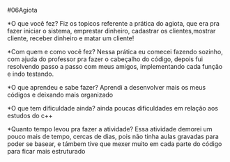 #06Agiota

*O que você fez? Fiz os topicos referente a prática do agiota, que era pra fazer iniciar o sistema, emprestar dinheiro, cadastrar os clientes,mostrar cliente, receber dinheiro e matar um cliente!

*Com quem e como você fez? Nessa prática eu comecei fazendo sozinho, com ajuda do professor pra fazer o cabeçalho do código, depois fui resolvendo passo a passo com meus amigos, implementando cada função e indo testando.

*O que aprendeu e sabe fazer? Aprendi a desenvolver mais os meus códigos e deixando mais organizado

*O que tem dificuldade ainda? ainda poucas dificuldades em relação aos estudos do c++

*Quanto tempo levou pra fazer a atividade? Essa atividade demorei um pouco mais de tempo, cercas de dias, pois não tinha aulas gravadas para poder se basear, e támbem tive que mexer muito em cada parte do código para ficar mais estruturado 
